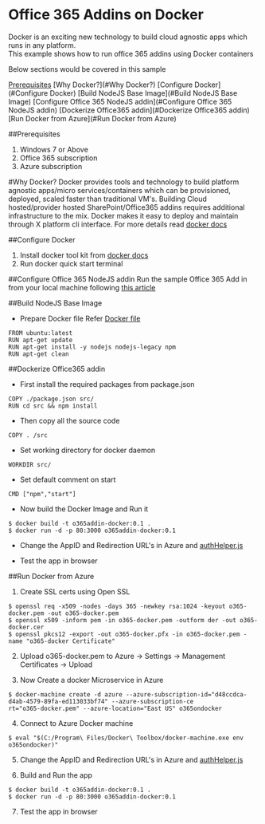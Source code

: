 # Office 365 Addins on Docker

Docker is an exciting new technology to build cloud agnostic apps which runs in any platform.  
This example shows how to run office 365 addins using Docker containers 

Below sections would be covered in this sample

[Prerequisites](#Prerequisites)
[Why Docker?](#Why Docker?)
[Configure Docker](#Configure Docker)
[Build NodeJS Base Image](#Build NodeJS Base Image)
[Configure Office 365 NodeJS addin](#Configure Office 365 NodeJS addin)
[Dockerize Office365 addin](#Dockerize Office365 addin)
[Run Docker from Azure](#Run Docker from Azure)

##Prerequisites
1. Windows 7 or Above
2. Office 365 subscription
3. Azure subscription

#Why Docker?
Docker provides tools and technology to build platform agnostic apps/micro services/containers which can be provisioned, deployed, scaled faster than traditional VM's.
Building Cloud hosted/provider hosted SharePoint/Office365 addins requires additional infrastructure to the mix. Docker makes it easy to deploy and maintain through X platform cli interface.
For more details read [docker docs](https://docs.docker.com/)


##Configure Docker
1. Install docker tool kit from [docker docs](https://docs.docker.com/engine/installation/windows/)
2. Run docker quick start terminal

##Configure Office 365 NodeJS addin
Run the sample Office 365 Add in from your local machine following [this article](https://github.com/OfficeDev/O365-Nodejs-Microsoft-Graph-Connect#configure-and-run-the-app)

##Build NodeJS Base Image

* Prepare Docker file
Refer [Docker file](./DockerFile) 

```
FROM ubuntu:latest
RUN apt-get update
RUN apt-get install -y nodejs nodejs-legacy npm
RUN apt-get clean
```

##Dockerize Office365 addin

* First install the required packages from package.json
```
COPY ./package.json src/
RUN cd src && npm install
```

* Then copy all the source code
```
COPY . /src
```

* Set working directory for docker daemon
```
WORKDIR src/
```

* Set default comment on start
```
CMD ["npm","start"]
```
* Now build the Docker Image and Run it

```
$ docker build -t o365addin-docker:0.1 .
$ docker run -d -p 80:3000 o365addin-docker:0.1
```

* Change the AppID and Redirection URL's in Azure and [authHelper.js](./authHelper.js)

* Test the app in browser

##Run Docker from Azure
1) Create SSL certs using Open SSL
```
$ openssl req -x509 -nodes -days 365 -newkey rsa:1024 -keyout o365-docker.pem -out o365-docker.pem
$ openssl x509 -inform pem -in o365-docker.pem -outform der -out o365-docker.cer
$ openssl pkcs12 -export -out o365-docker.pfx -in o365-docker.pem -name "o365-docker Certificate"
```
2) Upload o365-docker.pem to Azure -> Settings -> Management Certificates -> Upload

3) Now Create a docker Microservice in Azure
```
$ docker-machine create -d azure --azure-subscription-id="d48ccdca-d4ab-4579-89fa-ed113033bf74" --azure-subscription-ce
rt="o365-docker.pem" --azure-location="East US" o365ondocker
```
4) Connect to Azure Docker machine

```
$ eval "$(C:/Program\ Files/Docker\ Toolbox/docker-machine.exe env o365ondocker)"
```

5) Change the AppID and Redirection URL's in Azure and [authHelper.js](./authHelper.js)

6) Build and Run the app
```
$ docker build -t o365addin-docker:0.1 .
$ docker run -d -p 80:3000 o365addin-docker:0.1
```
7) Test the app in browser
